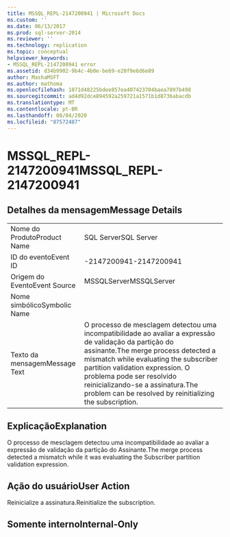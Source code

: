 ```yaml
---
title: MSSQL_REPL-2147200941 | Microsoft Docs
ms.custom: ''
ms.date: 06/13/2017
ms.prod: sql-server-2014
ms.reviewer: ''
ms.technology: replication
ms.topic: conceptual
helpviewer_keywords:
- MSSQL_REPL-2147200941 error
ms.assetid: d34b9902-9b4c-4b0e-be69-e20f9e6d6e89
author: MashaMSFT
ms.author: mathoma
ms.openlocfilehash: 1071d48225bdee857ea407423704baea7897b498
ms.sourcegitcommit: ad4d92dce894592a259721a1571b1d8736abacdb
ms.translationtype: MT
ms.contentlocale: pt-BR
ms.lasthandoff: 08/04/2020
ms.locfileid: "87572487"
---
```

# <a name="mssql_repl-2147200941"></a><span data-ttu-id="97dc2-102">MSSQL_REPL-2147200941</span><span class="sxs-lookup"><span data-stu-id="97dc2-102">MSSQL_REPL-2147200941</span></span>
    
## <a name="message-details"></a><span data-ttu-id="97dc2-103">Detalhes da mensagem</span><span class="sxs-lookup"><span data-stu-id="97dc2-103">Message Details</span></span>  
  
|||  
|-|-|  
|<span data-ttu-id="97dc2-104">Nome do Produto</span><span class="sxs-lookup"><span data-stu-id="97dc2-104">Product Name</span></span>|<span data-ttu-id="97dc2-105">SQL Server</span><span class="sxs-lookup"><span data-stu-id="97dc2-105">SQL Server</span></span>|  
|<span data-ttu-id="97dc2-106">ID do evento</span><span class="sxs-lookup"><span data-stu-id="97dc2-106">Event ID</span></span>|<span data-ttu-id="97dc2-107">-2147200941</span><span class="sxs-lookup"><span data-stu-id="97dc2-107">-2147200941</span></span>|  
|<span data-ttu-id="97dc2-108">Origem do Evento</span><span class="sxs-lookup"><span data-stu-id="97dc2-108">Event Source</span></span>|<span data-ttu-id="97dc2-109">MSSQLServer</span><span class="sxs-lookup"><span data-stu-id="97dc2-109">MSSQLServer</span></span>|  
|<span data-ttu-id="97dc2-110">Nome simbólico</span><span class="sxs-lookup"><span data-stu-id="97dc2-110">Symbolic Name</span></span>||  
|<span data-ttu-id="97dc2-111">Texto da mensagem</span><span class="sxs-lookup"><span data-stu-id="97dc2-111">Message Text</span></span>|<span data-ttu-id="97dc2-112">O processo de mesclagem detectou uma incompatibilidade ao avaliar a expressão de validação da partição do assinante.</span><span class="sxs-lookup"><span data-stu-id="97dc2-112">The merge process detected a mismatch while evaluating the subscriber partition validation expression.</span></span> <span data-ttu-id="97dc2-113">O problema pode ser resolvido reinicializando-se a assinatura.</span><span class="sxs-lookup"><span data-stu-id="97dc2-113">The problem can be resolved by reinitializing the subscription.</span></span>|  
  
## <a name="explanation"></a><span data-ttu-id="97dc2-114">Explicação</span><span class="sxs-lookup"><span data-stu-id="97dc2-114">Explanation</span></span>  
 <span data-ttu-id="97dc2-115">O processo de mesclagem detectou uma incompatibilidade ao avaliar a expressão de validação da partição do Assinante.</span><span class="sxs-lookup"><span data-stu-id="97dc2-115">The merge process detected a mismatch while it was evaluating the Subscriber partition validation expression.</span></span>  
  
## <a name="user-action"></a><span data-ttu-id="97dc2-116">Ação do usuário</span><span class="sxs-lookup"><span data-stu-id="97dc2-116">User Action</span></span>  
 <span data-ttu-id="97dc2-117">Reinicialize a assinatura.</span><span class="sxs-lookup"><span data-stu-id="97dc2-117">Reinitialize the subscription.</span></span>  
  
## <a name="internal-only"></a><span data-ttu-id="97dc2-118">Somente interno</span><span class="sxs-lookup"><span data-stu-id="97dc2-118">Internal-Only</span></span>  
  
